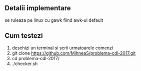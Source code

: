 ## Detalii implementare
se ruleaza pe linux 
cu gawk fiind awk-ul default 

## Cum testezi
1) deschizi un terminal si scrii urmatoarele comenzi 
2) git clone https://github.com/MihneaS/problema-cdl-2017.git 
3) cd problema-cdl-2017/ 
4) ./checker.sh 
